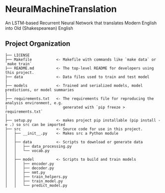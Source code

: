 NeuralMachineTranslation
==============================

An LSTM-based Recurrent Neural Network that translates Modern English into Old (Shakespearean) English

Project Organization
------------

    ├── LICENSE
    ├── Makefile           <- Makefile with commands like `make data` or `make train`
    ├── README.md          <- The top-level README for developers using this project.
    ├── data               <- Data files used to train and test model
    |
    ├── models             <- Trained and serialized models, model predictions, or model summaries
    │
    ├── requirements.txt   <- The requirements file for reproducing the analysis environment, e.g.
    │                         generated with `pip freeze > requirements.txt`
    │
    ├── setup.py           <- makes project pip installable (pip install -e .) so src can be imported
    ├── src                <- Source code for use in this project.
    │   ├── __init__.py    <- Makes src a Python module
    │   │
    │   ├── data           <- Scripts to download or generate data
    │   │   ├── data_processing.py
    │   │   └── vocab.py
    │   │
    │   ├── model          <- Scripts to build and train models
    │   │   ├── encoder.py
    │   │   ├── decoder.py
    │   │   ├── nmt.py
    │   │   ├── train_helpers.py
    │   │   ├── train_model.py
    │   │   └── predict_model.py
            
